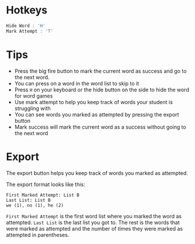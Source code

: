 # Hotkeys
```js
Hide Word : 'H'
Mark Attempt : 'T'
```

# Tips
 - Press the big fire button to mark the current word as success and go to the next word.
 - You can press on a word in the word list to skip to it
 - Press `H` on your keyboard or the hide button on the side to hide the word for word games
 - Use mark attempt to help you keep track of words your student is struggling with
 - You can see words you marked as attempted by pressing the export button
 - Mark success will mark the current word as a success without going to the next word

# Export
The export button helps you keep track of words you marked as attempted.

The export format looks like this:
```
First Marked Attempt: List B
Last List: List B
we (1), no (1), he (2)
```
`First Marked Attempt` is the first word list where you marked the word as attempted.
`Last List` is the last list you got to. The rest is the words that were marked as attempted and the number of times they were marked as attempted in parentheses.